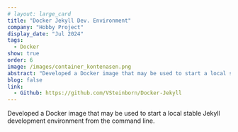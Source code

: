 ```yaml
---
# layout: large_card
title: "Docker Jekyll Dev. Environment"
company: "Hobby Project"
display_date: "Jul 2024"
tags:
  - Docker
show: true
order: 6
image: /images/container_kontenasen.png
abstract: "Developed a Docker image that may be used to start a local stable Jekyll development environment from the command line."
blog: false
link:
  - Github: https://github.com/VSteinborn/Docker-Jekyll
---
```


Developed a Docker image that may be used to start a local stable Jekyll development environment from the command line.
